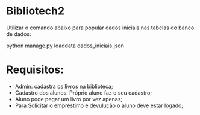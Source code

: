 # Bibliotech2

Utilizar o comando abaixo para popular dados iniciais nas tabelas do banco de dados:

 python manage.py loaddata dados_iniciais.json

# Requisitos:

- Admin: cadastra os livros na biblioteca;
- Cadastro dos alunos: Próprio aluno faz o seu cadastro;
- Aluno pode pegar um livro por vez apenas;
- Para Solicitar o empréstimo e devulução o aluno deve estar logado;
